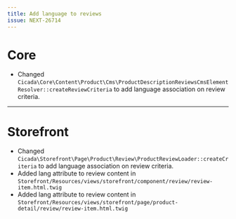 ```yaml
---
title: Add language to reviews
issue: NEXT-26714
---
```

# Core
* Changed `Cicada\Core\Content\Product\Cms\ProductDescriptionReviewsCmsElementResolver::createReviewCriteria` to add language association on review criteria.
___
# Storefront
* Changed `Cicada\Storefront\Page\Product\Review\ProductReviewLoader::createCriteria` to add language association on review criteria.
* Added lang attribute to review content in `Storefront/Resources/views/storefront/component/review/review-item.html.twig`
* Added lang attribute to review content in `Storefront/Resources/views/storefront/page/product-detail/review/review-item.html.twig`
